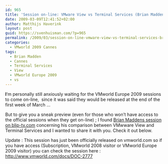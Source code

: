 ```yaml
---
id: 965
title: 'Session on-line: VMware View vs Terminal Services (Brian Madden)'
date: 2009-03-09T12:41:52+02:00
author: Matthijs Haverink
layout: post
guid: https://svenhuisman.com/?p=965
permalink: /2009/03/session-on-line-vmware-view-vs-terminal-services-briand-madden/
categories:
  - VMworld 2009 Cannes
tags:
  - Brian Madden
  - Cannes
  - Terminal Services
  - View
  - VMworld Europe 2009
  - vs
---
```

**I**&#8216;m personally still anxiously waiting for the VMworld Europe 2009 sessions to come on-line,  since it was said they would be released at the end of the first week of March &#8230;

But to give you a sneak preview (even for those who won&#8217;t have access to the official sessions when they get on-line) ; I found <a href="http://blip.tv/file/1852104" target="_blank">Brian Maddens session on blip-tv.com</a> concerning his comparison between VMwware View and Terminal Services and I wanted to share it with you. Check it out below.<!--more-->

Update : This session has just been officially released on vmworld.com so if you have access (Subscription, VMworld 2008 visitor or VMworld Europe 2009 visitor) you can check the session here : <http://www.vmworld.com/docs/DOC-2777>